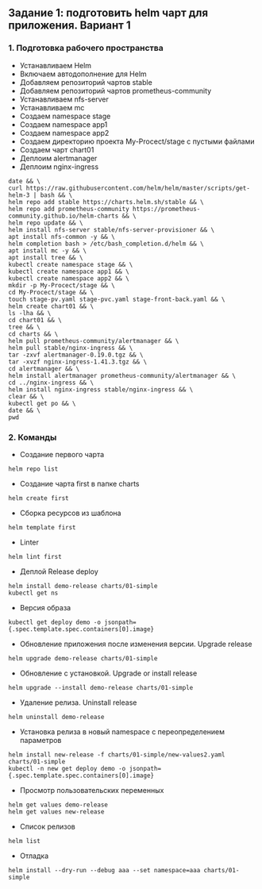 ## Задание 1: подготовить helm чарт для приложения. Вариант 1

### 1. Подготовка рабочего пространства
* Устанавливаем Helm
* Включаем автодополнение для Helm
* Добавляем репозиторий чартов stable
* Добавляем репозиторий чартов prometheus-community
* Устанавливаем nfs-server
* Устанавливаем mc
* Создаем namespace stage
* Создаем namespace app1
* Создаем namespace app2
* Создаем директорию проекта My-Procect/stage с пустыми файлами
* Создаем чарт chart01
* Деплоим alertmanager
* Деплоим nginx-ingress

```
date && \
curl https://raw.githubusercontent.com/helm/helm/master/scripts/get-helm-3 | bash && \
helm repo add stable https://charts.helm.sh/stable && \
helm repo add prometheus-community https://prometheus-community.github.io/helm-charts && \
helm repo update && \
helm install nfs-server stable/nfs-server-provisioner && \
apt install nfs-common -y && \
helm completion bash > /etc/bash_completion.d/helm && \
apt install mc -y && \
apt install tree && \
kubectl create namespace stage && \
kubectl create namespace app1 && \
kubectl create namespace app2 && \
mkdir -p My-Procect/stage && \
cd My-Procect/stage && \
touch stage-pv.yaml stage-pvc.yaml stage-front-back.yaml && \
helm create chart01 && \
ls -lha && \
cd chart01 && \
tree && \
cd charts && \
helm pull prometheus-community/alertmanager && \
helm pull stable/nginx-ingress && \
tar -zxvf alertmanager-0.19.0.tgz && \
tar -xvzf nginx-ingress-1.41.3.tgz && \
cd alertmanager && \
helm install alertmanager prometheus-community/alertmanager && \
cd ../nginx-ingress && \
helm install nginx-ingress stable/nginx-ingress && \
clear && \
kubectl get po && \
date && \
pwd
```

### 2. Команды
* Создание первого чарта
```
helm repo list
```
* Создание чарта first в папке charts
```
helm create first
```
* Сборка ресурсов из шаблона 
```
helm template first
```
* Linter
```
helm lint first
```
* Деплой Release deploy
```
helm install demo-release charts/01-simple
kubectl get ns
```
* Версия образа
```
kubectl get deploy demo -o jsonpath={.spec.template.spec.containers[0].image}
```
* Обновление приложения после изменения версии. Upgrade release
```
helm upgrade demo-release charts/01-simple
```
* Обновление с установкой. Upgrade or install release
```
helm upgrade --install demo-release charts/01-simple
```
* Удаление релиза. Uninstall release
```
helm uninstall demo-release
```
* Установка релиза в новый namespace с переопределением параметров
```
helm install new-release -f charts/01-simple/new-values2.yaml charts/01-simple
kubectl -n new get deploy demo -o jsonpath={.spec.template.spec.containers[0].image}
```
* Просмотр пользовательских переменных
```
helm get values demo-release
helm get values new-release
```
* Список релизов
```
helm list
```
* Отладка
```
helm install --dry-run --debug aaa --set namespace=aaa charts/01-simple
```
